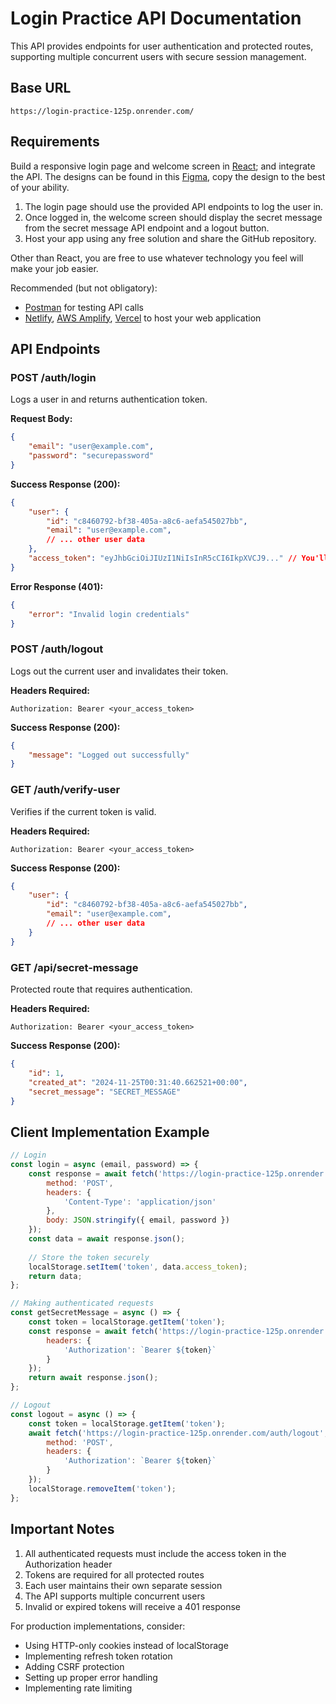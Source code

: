 # Login Practice API Documentation

This API provides endpoints for user authentication and protected routes, supporting multiple concurrent users with secure session management.

## Base URL
`https://login-practice-125p.onrender.com/`

## Requirements
Build a responsive login page and welcome screen in [React](https://react.dev/); and integrate the API. The designs can be found in this [Figma](https://www.figma.com/design/0cz9VnEOKG9fCUwGAnbsqM/Login?t=iXBhhKkqChyMq3Pt-1), copy the design to the best of your ability.

1. The login page should use the provided API endpoints to log the user in.
2. Once logged in, the welcome screen should display the secret message from the secret message API endpoint and a logout button.
3. Host your app using any free solution and share the GitHub repository.

Other than React, you are free to use whatever technology you feel will make your job easier.

Recommended (but not obligatory):
- [Postman](https://www.postman.com/) for testing API calls
- [Netlify](https://www.netlify.com/), [AWS Amplify](https://aws.amazon.com/amplify/), [Vercel](https://vercel.com/) to host your web application

## API Endpoints

### POST /auth/login
Logs a user in and returns authentication token.

**Request Body:**
```json
{
    "email": "user@example.com",
    "password": "securepassword"
}
```

**Success Response (200):**
```json
{
    "user": {
        "id": "c8460792-bf38-405a-a8c6-aefa545027bb",
        "email": "user@example.com",
        // ... other user data
    },
    "access_token": "eyJhbGciOiJIUzI1NiIsInR5cCI6IkpXVCJ9..." // You'll need this for authenticated requests
}
```

**Error Response (401):**
```json
{
    "error": "Invalid login credentials"
}
```

### POST /auth/logout
Logs out the current user and invalidates their token.

**Headers Required:**
```
Authorization: Bearer <your_access_token>
```

**Success Response (200):**
```json
{
    "message": "Logged out successfully"
}
```

### GET /auth/verify-user
Verifies if the current token is valid.

**Headers Required:**
```
Authorization: Bearer <your_access_token>
```

**Success Response (200):**
```json
{
    "user": {
        "id": "c8460792-bf38-405a-a8c6-aefa545027bb",
        "email": "user@example.com",
        // ... other user data
    }
}
```

### GET /api/secret-message
Protected route that requires authentication.

**Headers Required:**
```
Authorization: Bearer <your_access_token>
```

**Success Response (200):**
```json
{
    "id": 1,
    "created_at": "2024-11-25T00:31:40.662521+00:00",
    "secret_message": "SECRET_MESSAGE"
}
```

## Client Implementation Example

```javascript
// Login
const login = async (email, password) => {
    const response = await fetch('https://login-practice-125p.onrender.com/auth/login', {
        method: 'POST',
        headers: {
            'Content-Type': 'application/json'
        },
        body: JSON.stringify({ email, password })
    });
    const data = await response.json();
    
    // Store the token securely
    localStorage.setItem('token', data.access_token);
    return data;
};

// Making authenticated requests
const getSecretMessage = async () => {
    const token = localStorage.getItem('token');
    const response = await fetch('https://login-practice-125p.onrender.com/api/secret-message', {
        headers: {
            'Authorization': `Bearer ${token}`
        }
    });
    return await response.json();
};

// Logout
const logout = async () => {
    const token = localStorage.getItem('token');
    await fetch('https://login-practice-125p.onrender.com/auth/logout', {
        method: 'POST',
        headers: {
            'Authorization': `Bearer ${token}`
        }
    });
    localStorage.removeItem('token');
};
```

## Important Notes

1. All authenticated requests must include the access token in the Authorization header
2. Tokens are required for all protected routes
3. Each user maintains their own separate session
4. The API supports multiple concurrent users
5. Invalid or expired tokens will receive a 401 response

For production implementations, consider:
- Using HTTP-only cookies instead of localStorage
- Implementing refresh token rotation
- Adding CSRF protection
- Setting up proper error handling
- Implementing rate limiting